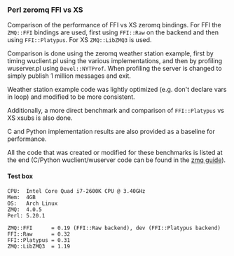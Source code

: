 ### Perl zeromq FFI vs XS

Comparison of the performance of FFI vs XS zeromq bindings.  For FFI the
`ZMQ::FFI` bindings are used, first using `FFI::Raw` on the backend and then
using `FFI::Platypus`.  For XS `ZMQ::LibZMQ3` is used.

Comparison is done using the zeromq weather station example, first by timing
wuclient.pl using the various implementations, and then by profiling
wuserver.pl using `Devel::NYTProf`.  When profiling the server is changed to
simply publish 1 million messages and exit.

Weather station example code was lightly optimized (e.g. don't declare vars in
loop) and modified to be more consistent.

Additionally, a more direct benchmark and comparison of `FFI::Platypus` vs XS
xsubs is also done.

C and Python implementation results are also provided as a baseline for
performance.

All the code that was created or modified for these benchmarks is listed at
the end (C/Python wuclient/wuserver code can be found in the [zmq guide](http://zguide.zeromq.org/page:all#toc13)).

#### Test box ####
    CPU:  Intel Core Quad i7-2600K CPU @ 3.40GHz
    Mem:  4GB
    OS:   Arch Linux
    ZMQ:  4.0.5
    Perl: 5.20.1

    ZMQ::FFI      = 0.19 (FFI::Raw backend), dev (FFI::Platypus backend)
    FFI::Raw      = 0.32
    FFI::Platypus = 0.31
    ZMQ::LibZMQ3  = 1.19

